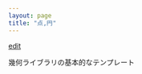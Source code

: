```yaml
---
layout: page
title: "点,円"
---
```


[edit](https://github.com/harufujimoto/harufujimoto.github.io/blob/master/_posts/geographic/points.md)

幾何ライブラリの基本的なテンプレート
